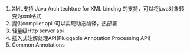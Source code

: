 1. XML支持  Java Architechture for XML binding 的支持，可以将java对象转变为xml格式
2. 提供compiler api :可以实现动态编译，热部署
3. 轻量级Http server api
4. 插入式注解处理API(Pluggable Annotation Processing API)
5. Common Annotations